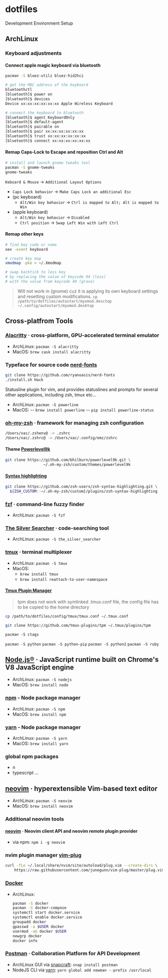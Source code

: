 # dotfiles
Development Environment Setup

## ArchLinux

### Keyboard adjustments

#### Connect apple magic keyboard via bluetooth

```bash
pacman -S bluez-utilz bluez-hid2hci

# get the MAC address of the keyboard
bluetoothctl
[bluetooth]$ power on
[bluetooth]$ devices
Device xx:xx:xx:xx:xx:xx Apple Wireless Keyboard

# connect the keyboard to bluetooth
[bluetooth]$ agent KeyboardOnly
[bluetooth]$ default-agent
[bluetooth]$ pairable on
[bluetooth]$ pair xx:xx:xx:xx:xx:xx
[bluetooth]$ trust xx:xx:xx:xx:xx:xx
[bluetooth]$ connect xx:xx:xx:xx:xx:xx
```

#### Remap Caps-Lock to Escape and reposition Ctrl and Alt

```bash
# install and launch gnome tweaks tool
pacman -S gnome-tweaks
gnome-tweaks
```
`Keboard & Mouse` → `Additional Layout Options`
- `Caps Lock behavior` → `Make Caps Lock an additional Esc`
- (pc keyboard)
  - `Alt/Win key behavior` → `Ctrl is mapped to Alt; Alt is mapped to Win`
- (apple keyboard)
  - `Alt/Win key behavior` → `Disabled`
  - `Ctrl position` → `Swap Left Win with Left Ctrl`

#### Remap other keys

```bash
# find key code or name
xev -event keyboard

# create key map
xmodmap -pke > ~/.Xmodmap

# swap backtick to less key
# by replacing the value of keycode 94 (less)
# with the value from keycode 49 (grave)
```
> Will not work in (gnome) cuz it is applying its own keyboard settings and resetting custom modifications.
`cp /path/to/dotfiles/autostart/myxmod.desctop ~/.config/autostart/myxmod.desktop`

## Cross-platfrom Tools

### [Alacritty](https://github.com/alacritty/alacritty) · cross-platform, GPU-accelerated terminal emulator
- ArchLinux: `pacman -S alacritty`
- MacOS: `brew cask install alacritty`

### Typeface for source code [nerd-fonts](https://github.com/ryanoasis/nerd-fonts)

```bash
git clone https://github.com/ryanoasis/nerd-fonts
./install.sh Hack
```

Statusline plugin for vim, and provides statuslines and prompts for several other applications, including zsh, tmux etc...
- ArchLinux: `pacman -S powerline`
- MacOS:
-- `brew install powerline`
-- `pip install powerline-status`


### [oh-my-zsh](https://github.com/ohmyzsh/ohmyzsh) · framework for managing zsh configuration

```bash
/Users/xac/.zshenv@ -> .zshrc
/Users/xac/.zshrc@ -> /Users/xac/.config/omz/zshrc
```

#### Theme [Powerlevel9k](https://github.com/Powerlevel9k/powerlevel9k)
```bash
git clone https://github.com/bhilburn/powerlevel9k.git \
                 ~/.oh-my-zsh/custom/themes/powerlevel9k
```

#### [Syntax highlighting](https://github.com/zsh-users/zsh-syntax-highlighting)
```bash
git clone https://github.com/zsh-users/zsh-syntax-highlighting.git \
  ${ZSH_CUSTOM:-~/.oh-my-zsh/custom}/plugins/zsh-syntax-highlighting
```


### [fzf](https://github.com/junegunn/fzf) · command-line fuzzy finder
- ArchLinux: `pacman -S fzf`

### [The Silver Searcher](https://github.com/ggreer/the_silver_searcher) · code-searching tool
- ArchLinux: `pacman -S the_silver_searcher`

### [tmux](https://github.com/tmux/tmux) · terminal multiplexer
- ArchLinux: `pacman -S tmux`
- MacOS:
  - `brew install tmux`
  - `brew install reattach-to-user-namespace`


#### [Tmux Plugin Manager](https://github.com/tmux-plugins/tpm)

> tpm does not work with symlinked .tmux.conf file, the config file has to be
copied to the home directory
```bash
cp /path/to/dotfiles/config/tmux/tmux.conf ~/.tmux.conf
```

```bash
git clone https://github.com/tmux-plugins/tpm ~/.tmux/plugins/tpm
```

`pacman -S ctags`

`pacman -S python`
`pacman -S python-pip`
`pacman -S python2`
`pacman -S ruby`

## [Node.js®](https://nodejs.org/en/) · JavaScript runtime built on Chrome's V8 JavaScript engine

- ArchLinux: `pacman -S nodejs`
- MacOS: `brew install node`

### [npm]() - Node package manager
- ArchLinux: `pacman -S npm`
- MacOS: `brew install npm`

### [yarn]() - Node package manager
- ArchLinux: `pacman -S yarn`
- MacOS: `brew install yarn`

### global npm packages
- n
- typescript
...

## [neovim](https://neovim.io/) · hyperextensible Vim-based text editor
- ArchLinux: `pacman -S neovim`
- MacOS: `brew install neovim`

### Additional neovim tools
#### [neovim](https://www.npmjs.com/package/neovim) · Neovim client API and neovim remote plugin provider
- via npm: `npm i -g neovim`

### nvim plugin manager [vim-plug](https://github.com/junegunn/vim-plug)

```bash
curl -fLo ~/.local/share/nvim/site/autoload/plug.vim --create-dirs \
    https://raw.githubusercontent.com/junegunn/vim-plug/master/plug.vim
```

### [Docker](https://docs.docker.com/get-started/)
- ArchLinux:
  ```bash
  pacman -S docker
  pacman -S docker-compose
  systemctl start docker.service
  systemctl enable docker.service
  groupadd docker
  gpasswd -a $USER docker
  usermod -aG docker $USER
  newgrp docker
  docker info
  ```
### [Postman](https://learning.getpostman.com/docs/postman/api-documentation/documenting-your-api/) · Collaboration Platform for API Development

- ArchLinux GUI via [snapcraft](https://snapcraft.io/): `snap install postman`
- NodeJS CLI via [yarn](https://yarnpkg.com): `yarn global add newman --prefix /usr/local`


